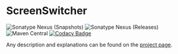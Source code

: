 # ScreenSwitcher
![Sonatype Nexus (Snapshots)](https://img.shields.io/nexus/s/bayern.steinbrecher/ScreenSwitcher?server=https%3A%2F%2Foss.sonatype.org)
![Sonatype Nexus (Releases)](https://img.shields.io/nexus/r/bayern.steinbrecher/ScreenSwitcher?server=https%3A%2F%2Foss.sonatype.org)
![Maven Central](https://img.shields.io/maven-central/v/bayern.steinbrecher/ScreenSwitcher)
[![Codacy Badge](https://app.codacy.com/project/badge/Grade/dd7ca1f70c82432b816d249f13223b4c)](https://www.codacy.com/gh/TrackerSB/ScreenSwitcher/dashboard)

Any description and explanations can be found on the [project page](https://steinbrecher.bayern/projects/mavenPackages.html#screenSwitcher).
